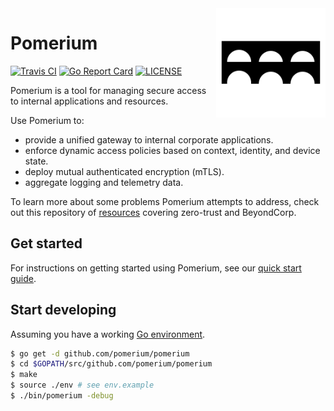 <img  height="175" src="./docs/.vuepress/public/logo.svg" alt="logo" align="right" >

# Pomerium

[![Travis CI](https://travis-ci.org/pomerium/pomerium.svg?branch=master)](https://travis-ci.org/pomerium/pomerium)
[![Go Report Card](https://goreportcard.com/badge/github.com/pomerium/pomerium)](https://goreportcard.com/report/github.com/pomerium/pomerium)
[![LICENSE](https://img.shields.io/github/license/pomerium/pomerium.svg)](https://github.com/pomerium/pomerium/blob/master/LICENSE)

Pomerium is a tool for managing secure access to internal applications and resources.

Use Pomerium to:

- provide a unified gateway to internal corporate applications.
- enforce dynamic access policies based on context, identity, and device state.
- deploy mutual authenticated encryption (mTLS).
- aggregate logging and telemetry data.

To learn more about some problems Pomerium attempts to address, check out this repository of [resources] covering zero-trust and BeyondCorp.

## Get started

For instructions on getting started using Pomerium, see our [quick start guide].

## Start developing

Assuming you have a working [Go environment].

```sh
$ go get -d github.com/pomerium/pomerium
$ cd $GOPATH/src/github.com/pomerium/pomerium
$ make
$ source ./env # see env.example
$ ./bin/pomerium -debug
```

[resources]: https://github.com/pomerium/awesome-zero-trust
[go environment]: https://golang.org/doc/install
[quick start guide]: https://www.pomerium.io/guide/
